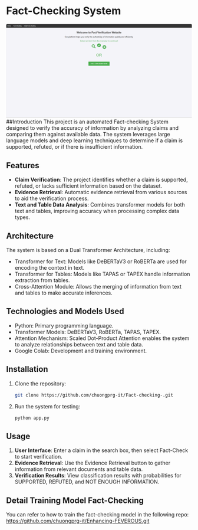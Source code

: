 ﻿# Fact-Checking System
![alt text](image.png)
##Introduction
This project is an automated Fact-checking System designed to verify the accuracy of information by analyzing claims and comparing them against available data. The system leverages large language models and deep learning techniques to determine if a claim is supported, refuted, or if there is insufficient information.

## Features
- **Claim Verification**: The project identifies whether a claim is supported, refuted, or lacks sufficient information based on the dataset.
- **Evidence Retrieval**: Automatic evidence retrieval from various sources to aid the verification process.
- **Text and Table Data Analysis**: Combines transformer models for both text and tables, improving accuracy when processing complex data types.

## Architecture
The system is based on a Dual Transformer Architecture, including:

- Transformer for Text: Models like DeBERTaV3 or RoBERTa are used for encoding the context in text.
- Transformer for Tables: Models like TAPAS or TAPEX handle information extraction from tables.
- Cross-Attention Module: Allows the merging of information from text and tables to make accurate inferences.

## Technologies and Models Used

- Python: Primary programming language.
- Transformer Models: DeBERTaV3, RoBERTa, TAPAS, TAPEX.
- Attention Mechanism: Scaled Dot-Product Attention enables the system to analyze relationships between text and table data.
- Google Colab: Development and training environment.

## Installation
1. Clone the repository:
   ```sh
   git clone https://github.com/chuongprg-it/Fact-checking-.git 
   ``` 
2. Run the system for testing:
   ```sh
   python app.py
   ```

## Usage 

1. **User Interface**: Enter a claim in the search box, then select Fact-Check to start verification.
2. **Evidence Retrieval**: Use the Evidence Retrieval button to gather information from relevant documents and table data.
3. **Verification Results**: View classification results with probabilities for SUPPORTED, REFUTED, and NOT ENOUGH INFORMATION.

## Detail Training Model Fact-Checking

You can refer to how to train the fact-checking model in the following repo: https://github.com/chuongprg-it/Enhancing-FEVEROUS.git